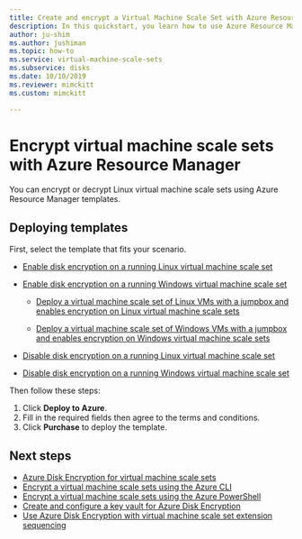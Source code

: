 ```yaml
---
title: Create and encrypt a Virtual Machine Scale Set with Azure Resource Manager templates
description: In this quickstart, you learn how to use Azure Resource Manager templates to create and encrypt a Virtual Machine Scale Set
author: ju-shim
ms.author: jushiman
ms.topic: how-to
ms.service: virtual-machine-scale-sets
ms.subservice: disks
ms.date: 10/10/2019
ms.reviewer: mimckitt
ms.custom: mimckitt

---
```


# Encrypt virtual machine scale sets with Azure Resource Manager

You can encrypt or decrypt Linux virtual machine scale sets using Azure Resource Manager templates.

## Deploying templates

First, select the template that fits your scenario.

- [Enable disk encryption on a running Linux virtual machine scale set](https://github.com/Azure/azure-quickstart-templates/tree/master/201-encrypt-running-vmss-linux)

- [Enable disk encryption on a running Windows virtual machine scale set](https://github.com/Azure/azure-quickstart-templates/tree/master/201-encrypt-running-vmss-windows)

  - [Deploy a virtual machine scale set of Linux VMs with a jumpbox and enables encryption on Linux virtual machine scale sets](https://github.com/Azure/azure-quickstart-templates/tree/master/quickstarts/microsoft.compute/encrypt-vmss-linux-jumpbox)

  - [Deploy a virtual machine scale set of Windows VMs with a jumpbox and enables encryption on Windows virtual machine scale sets](https://github.com/Azure/azure-quickstart-templates/tree/master/201-encrypt-vmss-windows-jumpbox)

- [Disable disk encryption on a running Linux virtual machine scale set](https://github.com/Azure/azure-quickstart-templates/tree/master/201-decrypt-vmss-linux)

- [Disable disk encryption on a running Windows virtual machine scale set](https://github.com/Azure/azure-quickstart-templates/tree/master/201-decrypt-vmss-windows)

Then follow these steps:

1. Click **Deploy to Azure**.
2. Fill in the required fields then agree to the terms and conditions.
3. Click **Purchase** to deploy the template.

## Next steps

- [Azure Disk Encryption for virtual machine scale sets](disk-encryption-overview.md)
- [Encrypt a virtual machine scale sets using the Azure CLI](disk-encryption-cli.md)
- [Encrypt a virtual machine scale sets using the Azure PowerShell](disk-encryption-powershell.md)
- [Create and configure a key vault for Azure Disk Encryption](disk-encryption-key-vault.md)
- [Use Azure Disk Encryption with virtual machine scale set extension sequencing](disk-encryption-extension-sequencing.md)
